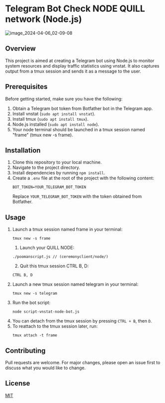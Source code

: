 # Telegram Bot Check NODE QUILL network (Node.js)
![image_2024-04-06_02-09-08](https://github.com/gituser6hij/telegram-bot-check-node-quill/assets/48154428/21b995c7-c789-4709-90c5-3d6e832ddc43)

## Overview
This project is aimed at creating a Telegram bot using Node.js to monitor system resources and display traffic statistics using vnstat. It also captures output from a tmux session and sends it as a message to the user.

## Prerequisites
Before getting started, make sure you have the following:

1. Obtain a Telegram bot token from Botfather bot in the Telegram app.
2. Install vnstat (`sudo apt install vnstat`).
3. Install tmux (`sudo apt install tmux`).
4. Node.js installed (`sudo apt install node`).
5. Your node terminal should be launched in a tmux session named "frame" (tmux new -s frame).

## Installation
1. Clone this repository to your local machine.
2. Navigate to the project directory.
3. Install dependencies by running `npm install`.
4. Create a `.env` file at the root of the project with the following content:
   ```
   BOT_TOKEN=YOUR_TELEGRAM_BOT_TOKEN
   ```
   Replace `YOUR_TELEGRAM_BOT_TOKEN` with the token obtained from Botfather.
   
## Usage
1. Launch a tmux session named frame in your terminal:
   ```
   tmux new -s frame
   ```
   1. Launch your QUILL NODE:
   ```
   ./poomanscript.js // (ceremonyclient/node/)
   ```
   2. Quit this tmux session CTRL B, D:
   ```
   CTRL B, D
   ```
2. Launch a new tmux session named telegram in your terminal:
   ```
   tmux new -s telegram
   ```
3. Run the bot script:
   ```
   node script-vnstat-node-bot.js
   ```
4. You can detach from the tmux session by pressing `CTRL + B`, then `D`.
5. To reattach to the tmux session later, run:
   ```
   tmux attach -t frame
   ```

## Contributing
Pull requests are welcome. For major changes, please open an issue first to discuss what you would like to change.

## License
[MIT](https://choosealicense.com/licenses/mit/)
